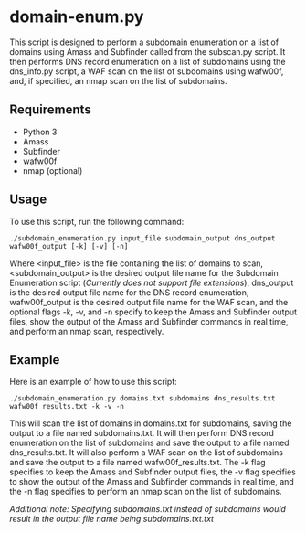 # domain-enum.py
This script is designed to perform a subdomain enumeration on a list of domains using Amass and Subfinder called from the subscan.py script. It then performs DNS record enumeration on a list of subdomains using the dns_info.py script, a WAF scan on the list of subdomains using wafw00f, and, if specified, an nmap scan on the list of subdomains.
    
## Requirements

* Python 3
* Amass
* Subfinder
* wafw00f
* nmap (optional)

## Usage

To use this script, run the following command:

    ./subdomain_enumeration.py input_file subdomain_output dns_output wafw00f_output [-k] [-v] [-n]

Where <input_file> is the file containing the list of domains to scan, <subdomain_output> is the desired output file name for the Subdomain Enumeration script (*Currently does not support file extensions*), dns_output is the desired output file name for the DNS record enumeration, wafw00f_output is the desired output file name for the WAF scan, and the optional flags -k, -v, and -n specify to keep the Amass and Subfinder output files, show the output of the Amass and Subfinder commands in real time, and perform an nmap scan, respectively.

## Example

Here is an example of how to use this script:

    ./subdomain_enumeration.py domains.txt subdomains dns_results.txt wafw00f_results.txt -k -v -n

This will scan the list of domains in domains.txt for subdomains, saving the output to a file named subdomains.txt. It will then perform DNS record enumeration on the list of subdomains and save the output to a file named dns_results.txt. It will also perform a WAF scan on the list of subdomains and save the output to a file named wafw00f_results.txt. The -k flag specifies to keep the Amass and Subfinder output files, the -v flag specifies to show the output of the Amass and Subfinder commands in real time, and the -n flag specifies to perform an nmap scan on the list of subdomains.

*Additional note: Specifying subdomains.txt instead of subdomains would result in the output file name being subdomains.txt.txt*
